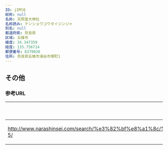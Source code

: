 ```yaml
---
ID: jIMlQ
総称: null
名称: 天照皇大神社
名称読み: テンショウコウタイジンジャ
別名: null
都道府県: 奈良県
区域: 五條市
緯度: 34.347359
経度: 135.756714
郵便番号: 6370026
住所: 奈良県五條市湯谷市塚町1
---
```


## その他

### 参考URL

| URL                                                                                                            | 説明   |
| -------------------------------------------------------------------------------------------------------------- | ------ |
| http://www.narashinsei.com/search/%e3%82%bf%e8%a1%8c/%e5%a4%a9%e7%85%a7%e7%9a%87%e5%a4%a7%e7%a5%9e%e7%a4%be-5/ | 神社庁 |
